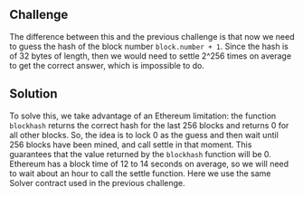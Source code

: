 ## Challenge

The difference between this and the previous challenge is that now we need to
guess the hash of the block number `block.number + 1`. Since the hash is of 32
bytes of length, then we would need to settle 2^256 times on average to get the
correct answer, which is impossible to do.

## Solution

To solve this, we take advantage of an Ethereum limitation: the function
`blockhash` returns the correct hash for the last 256 blocks and returns 0 for
all other blocks. So, the idea is to lock 0 as the guess and then wait until
256 blocks have been mined, and call settle in that moment. This guarantees
that the value returned by the `blockhash` function will be 0. Ethereum has a
block time of 12 to 14 seconds on average, so we will need to wait about an
hour to call the settle function. Here we use the same Solver contract used in
the previous challenge.
